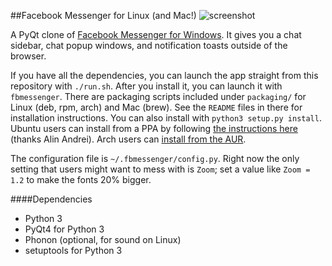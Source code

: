 ##Facebook Messenger for Linux (and Mac!)
![screenshot](https://github.com/oconnor663/fbmessenger/raw/master/resources/screenshot.png)

A PyQt clone of [Facebook Messenger for
Windows](https://www.facebook.com/about/messenger). It gives you a chat
sidebar, chat popup windows, and notification toasts outside of the browser.

If you have all the dependencies, you can launch the app straight from this
repository with `./run.sh`. After you install it, you can launch it with
`fbmessenger`. There are packaging scripts included under `packaging/` for
Linux (deb, rpm, arch) and Mac (brew). See the `README` files in there for
installation instructions. You can also install with `python3 setup.py
install`. Ubuntu users can install from a PPA by following [the instructions
here](http://www.webupd8.org/2013/04/fbmessenger-stand-alone-facebook.html)
(thanks Alin Andrei). Arch users can [install from the
AUR](https://aur.archlinux.org/packages/fbmessenger-git/).

The configuration file is `~/.fbmessenger/config.py`. Right now the only
setting that users might want to mess with is `Zoom`; set a value like
`Zoom = 1.2` to make the fonts 20% bigger.

####Dependencies
* Python 3
* PyQt4 for Python 3
* Phonon (optional, for sound on Linux)
* setuptools for Python 3

